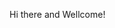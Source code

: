 Hi there and Wellcome!
<!--
**BlockThor/BlockThor** is a ✨ _special_ ✨ repository because its `README.md` (this file) appears on your GitHub profile.

Here are some ideas to get you started:

- 🔭 I’m currently working on ...
- 🌱 I’m currently learning ...
- 👯 I’m looking to collaborate on ...
- 🤔 I’m looking for help with ...
- 💬 Ask me about ...
- 📫 How to reach me: ...
- 😄 Pronouns: ...
- ⚡ Fun fact: ...
- 🔒🔒🔓🔓🔑
- 🕐🕑🕒🕓🕔🕕🕖🕗🕘🕙🕚🕛
- 🌑🌒🌓🌔🌕  🌖🌗🌘🌚 
-->
